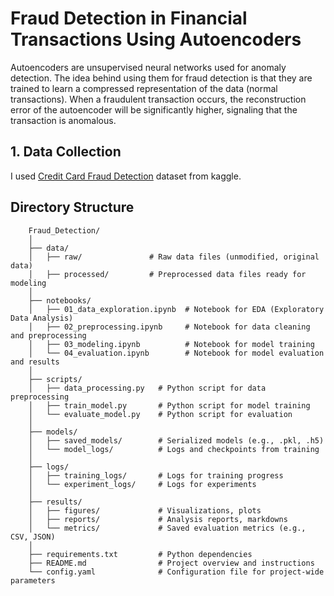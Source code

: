 # Fraud Detection in Financial Transactions Using Autoencoders

Autoencoders are unsupervised neural networks used for anomaly detection. The idea behind using them for fraud detection is that they are trained to learn a compressed representation of the data (normal transactions). When a fraudulent transaction occurs, the reconstruction error of the autoencoder will be significantly higher, signaling that the transaction is anomalous.

## 1. Data Collection

I used [Credit Card Fraud Detection](https://www.kaggle.com/datasets/mlg-ulb/creditcardfraud?resource=download) dataset from kaggle.

## Directory Structure

```
    Fraud_Detection/
    │
    ├── data/
    │   ├── raw/               # Raw data files (unmodified, original data)
    │   ├── processed/         # Preprocessed data files ready for modeling
    │
    ├── notebooks/
    │   ├── 01_data_exploration.ipynb  # Notebook for EDA (Exploratory Data Analysis)
    │   ├── 02_preprocessing.ipynb     # Notebook for data cleaning and preprocessing
    │   ├── 03_modeling.ipynb          # Notebook for model training
    │   └── 04_evaluation.ipynb        # Notebook for model evaluation and results
    │
    ├── scripts/
    │   ├── data_processing.py   # Python script for data preprocessing
    │   ├── train_model.py       # Python script for model training
    │   └── evaluate_model.py    # Python script for evaluation
    │
    ├── models/
    │   ├── saved_models/        # Serialized models (e.g., .pkl, .h5)
    │   └── model_logs/          # Logs and checkpoints from training
    │
    ├── logs/
    │   ├── training_logs/       # Logs for training progress
    │   └── experiment_logs/     # Logs for experiments
    │
    ├── results/
    │   ├── figures/             # Visualizations, plots
    │   ├── reports/             # Analysis reports, markdowns
    │   └── metrics/             # Saved evaluation metrics (e.g., CSV, JSON)
    │
    ├── requirements.txt         # Python dependencies
    ├── README.md                # Project overview and instructions
    └── config.yaml              # Configuration file for project-wide parameters
```